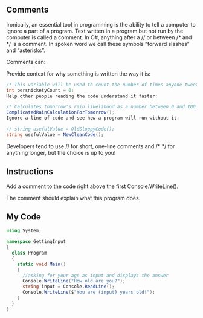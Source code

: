 ## Comments

Ironically, an essential tool in programming is the ability to tell a computer to ignore a part of a program. Text written in a program but not run by the computer is called a comment. In C#, anything after a // or between /* and */ is a comment. In spoken word we call these symbols “forward slashes” and “asterisks”.

Comments can:

Provide context for why something is written the way it is:
```c#
/* This variable will be used to count the number of times anyone tweets the word persnickety */
int persnicketyCount = 0;
Help other people reading the code understand it faster:

/* Calculates tomorrow's rain likelihood as a number between 0 and 100 */
ComplicatedRainCalculationForTomorrow();
Ignore a line of code and see how a program will run without it:

// string usefulValue = OldSloppyCode();
string usefulValue = NewCleanCode();
```
Developers tend to use // for short, one-line comments and /* */ for anything longer, but the choice is up to you!

## Instructions

Add a comment to the code right above the first Console.WriteLine().

The comment should explain what this program does.

## My Code
```c#
using System;

namespace GettingInput
{
  class Program
  {
    static void Main()
    {
      //asking for your age as input and displays the answer
      Console.WriteLine("How old are you?");
      string input = Console.ReadLine();
      Console.WriteLine($"You are {input} years old!");
    }
  }
}

```
